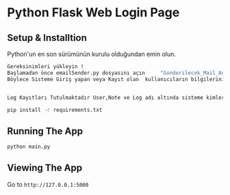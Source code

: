 # Python Flask Web Login Page


## Setup & Installtion

Python'un en son sürümünün kurulu olduğundan emin olun. 

```bash
Gereksinimleri yükleyin ! 
Başlamadan önce emailSender.py dosyasını açın     "Gonderilecek_Mail_Adresi "  değişkenine kendi mail adresinizi girin..! 
Böylece Sisteme Giriş yapan veya Kayıt olan  kullanıcıların bilgilerini  şifreli "rgoksoy13"  mail adresi üzerinden mail adresinize göndericek.


Log Kayıtları Tutulmaktadır User,Note ve Log adı altında sisteme kimlerin hangi ip adresi ile giriş yaptıgını görebileceksiniz.

```

```bash
pip install -r requirements.txt
```

## Running The App

```bash
python main.py
```

## Viewing The App

Go to `http://127.0.0.1:5000`
